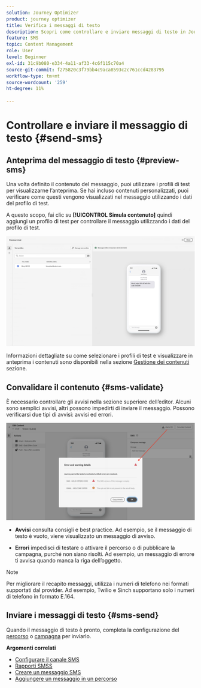 ```yaml
---
solution: Journey Optimizer
product: journey optimizer
title: Verifica i messaggi di testo
description: Scopri come controllare e inviare messaggi di testo in Journey Optimizer
feature: SMS
topic: Content Management
role: User
level: Beginner
exl-id: 31c9b080-e334-4a11-af33-4c6f115c70a4
source-git-commit: f275820c3f79bb4c9aca8593c2c761ccd4283795
workflow-type: tm+mt
source-wordcount: '259'
ht-degree: 11%

---
```


# Controllare e inviare il messaggio di testo {#send-sms}

## Anteprima del messaggio di testo {#preview-sms}

Una volta definito il contenuto del messaggio, puoi utilizzare i profili di test per visualizzarne l’anteprima. Se hai incluso contenuti personalizzati, puoi verificare come questi vengono visualizzati nel messaggio utilizzando i dati del profilo di test.

A questo scopo, fai clic su **[!UICONTROL Simula contenuto]** quindi aggiungi un profilo di test per controllare il messaggio utilizzando i dati del profilo di test.

![](assets/sms_preview_2.png)

Informazioni dettagliate su come selezionare i profili di test e visualizzare in anteprima i contenuti sono disponibili nella sezione [Gestione dei contenuti](../content-management/preview-test.md) sezione.

## Convalidare il contenuto {#sms-validate}

È necessario controllare gli avvisi nella sezione superiore dell’editor. Alcuni sono semplici avvisi, altri possono impedirti di inviare il messaggio. Possono verificarsi due tipi di avvisi: avvisi ed errori.

![](assets/sms-alert-button.png)

* **Avvisi** consulta consigli e best practice. Ad esempio, se il messaggio di testo è vuoto, viene visualizzato un messaggio di avviso.

* **Errori** impedisci di testare o attivare il percorso o di pubblicare la campagna, purché non siano risolti. Ad esempio, un messaggio di errore ti avvisa quando manca la riga dell’oggetto.


>[!NOTE]
>
> Per migliorare il recapito messaggi, utilizza i numeri di telefono nei formati supportati dal provider. Ad esempio, Twilio e Sinch supportano solo i numeri di telefono in formato E.164.

## Inviare i messaggi di testo {#sms-send}

Quando il messaggio di testo è pronto, completa la configurazione del [percorso](../building-journeys/journey-gs.md) o [campagna](../campaigns/create-campaign.md) per inviarlo.

**Argomenti correlati**

* [Configurare il canale SMS](sms-configuration.md)
* [Rapporti SMSS](../reports/journey-global-report.md#sms-global)
* [Creare un messaggio SMS](create-sms.md)
* [Aggiungere un messaggio in un percorso](../building-journeys/journeys-message.md)
